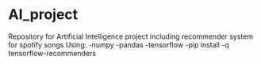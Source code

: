 # AI_project
 Repository for Artificial Intelligence project including recommender system for spotify songs
 Using:
 -numpy
 -pandas
 -tensorflow
 -pip install -q tensorflow-recommenders